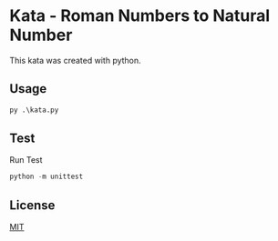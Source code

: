 # Kata - Roman Numbers to Natural Number

This kata was created with python.

## Usage

```python
py .\kata.py
```

## Test

Run Test

```python
python -m unittest
```

## License

[MIT](https://choosealicense.com/licenses/mit/)
